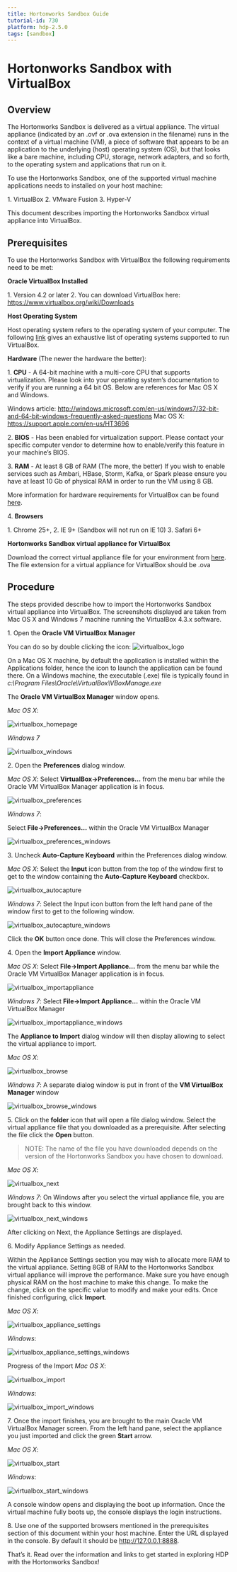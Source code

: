 ```yaml
---
title: Hortonworks Sandbox Guide
tutorial-id: 730
platform: hdp-2.5.0
tags: [sandbox]
---
```


# Hortonworks Sandbox with VirtualBox

## Overview

The Hortonworks Sandbox is delivered as a virtual appliance.  The virtual appliance (indicated by an .ovf or .ova extension in the filename) runs in the context of a virtual machine (VM), a piece of software that appears to be an application to the underlying (host) operating system (OS), but that looks like a bare machine, including CPU, storage, network adapters, and so forth, to the operating system and applications that run on it.

To use the Hortonworks Sandbox, one of the supported virtual machine applications needs to installed on your host machine:

1\. VirtualBox
2\. VMware Fusion
3\. Hyper-V

This document describes importing the Hortonworks Sandbox virtual appliance into VirtualBox.

## Prerequisites

To use the Hortonworks Sandbox with VirtualBox the following requirements need to be met:

**Oracle VirtualBox Installed**

1\.  Version 4.2 or later
2\.  You can download VirtualBox here: https://www.virtualbox.org/wiki/Downloads

**Host Operating System**

Host operating system refers to the operating system of your computer.  The following [link](https://www.virtualbox.org/manual/ch01.html#hostossupport) gives an exhaustive list of operating systems supported to run VirtualBox.

**Hardware** (The newer the hardware the better):

1\. **CPU** - A 64-bit machine with a multi-core CPU that supports virtualization.  Please look into your operating system’s documentation to verify if you are running a 64 bit OS.  Below are references for Mac OS X and Windows.

Windows article:
http://windows.microsoft.com/en-us/windows7/32-bit-and-64-bit-windows-frequently-asked-questions
Mac OS X:
https://support.apple.com/en-us/HT3696

2\. **BIOS** - Has been enabled for virtualization support.  Please contact your specific computer vendor to determine how to enable/verify this feature in your machine’s BIOS.

3\. **RAM** - At least 8 GB of RAM (The more, the better)
If you wish to enable services such as Ambari, HBase, Storm, Kafka, or Spark please ensure you have at least 10 Gb of physical RAM in order to run the VM using 8 GB.

More information for hardware requirements for VirtualBox can be found [here](https://www.virtualbox.org/wiki/End-user_documentation).

4\. **Browsers**

1\.  Chrome 25+,
2\.  IE 9+ (Sandbox will not run on IE 10)
3\.  Safari 6+

**Hortonworks Sandbox virtual appliance for VirtualBox**

Download the correct virtual appliance file for your environment from [here](http://hortonworks.com/products/hortonworks-sandbox/#install). The file extension for a virtual appliance for VirtualBox should be .ova

## Procedure

The steps provided describe how to import the Hortonworks Sandbox virtual appliance into VirtualBox.  The screenshots displayed are taken from Mac OS X and Windows 7 machine running the VirtualBox 4.3.x software.

1\. Open the **Oracle VM VirtualBox Manager**

You can do so by double clicking the icon: ![virtualbox_logo](assets-guide/virtualbox_logo.png)

On a Mac OS X machine, by default the application is installed within the Applications folder, hence the icon to launch the application can be found there.
On a Windows machine, the executable (.exe) file is typically found in _c:\Program Files\Oracle\VirtualBox\VBoxManage.exe_

The **Oracle VM VirtualBox Manager** window opens.

_Mac OS X_:

![virtualbox_homepage](assets-guide/virtualbox_homepage.png)

_Windows 7_

![virtualbox_windows](assets-guide/virtualbox_windows.png)

2\. 	Open the **Preferences** dialog window.

_Mac OS X_:  Select **VirtualBox->Preferences…** from the menu bar while the Oracle VM VirtualBox Manager application is in focus.

![virtualbox_preferences](assets-guide/virtualbox_preferences.png)

_Windows 7_:

Select **File->Preferences…** within the Oracle VM VirtualBox Manager

![virtualbox_preferences_windows](assets-guide/virtualbox_preferences_windows.png)

3\. 	Uncheck **Auto-Capture Keyboard** within the Preferences dialog window.

_Mac OS X_: Select the **Input** icon button from the top of the window first to get to the window containing the **Auto-Capture Keyboard** checkbox.

![virtualbox_autocapture](assets-guide/virtualbox_autocapture.png)

_Windows 7_:  Select the Input icon button from the left hand pane of the window first to get to the following window.

![virtualbox_autocapture_windows](assets-guide/virtualbox_autocapture_windows.png)

Click the **OK** button once done.  This will close the Preferences window.

4\. 	Open the **Import Appliance** window.

_Mac OS X_:  Select **File->Import Appliance…** from the menu bar while the Oracle VM VirtualBox Manager application is in focus.

![virtualbox_importappliance](assets-guide/virtualbox_importappliance.png)

_Windows 7_:
Select **File->Import Appliance…** within the Oracle VM VirtualBox Manager

![virtualbox_importappliance_windows](assets-guide/virtualbox_importappliance_windows.png)

The **Appliance to Import** dialog window will then display allowing to select the virtual appliance to import.

_Mac OS X_:

![virtualbox_browse](assets-guide/virtualbox_browse.png)

_Windows 7_: A separate dialog window is put in front of the **VM VirtualBox Manager** window

![virtualbox_browse_windows](assets-guide/virtualbox_browse_windows.png)

5\. 	Click on the **folder** icon that will open a file dialog window.  Select the virtual appliance file that you downloaded as a prerequisite.  After selecting the file click the **Open** button.

> NOTE:  The name of the file you have downloaded depends on the version of the Hortonworks Sandbox you have chosen to download.

_Mac OS X_:

![virtualbox_next](assets-guide/virtualbox_next.png)

_Windows 7_:
On Windows after you select the virtual appliance file, you are brought back to this window.

![virtualbox_next_windows](assets-guide/virtualbox_next_windows.png)

After clicking on Next, the Appliance Settings are displayed.


6\. 	Modify Appliance Settings as needed.

Within the Appliance Settings section you may wish to allocate more RAM to the virtual appliance.  Setting 8GB of RAM to the Hortonworks Sandbox virtual appliance will improve the performance.  Make sure you have enough physical RAM on the host machine to make this change. To make the change, click on the specific value to modify and make your edits.  Once finished configuring, click **Import**.

_Mac OS X_:

![virtualbox_appliance_settings](assets-guide/virtualbox_appliance_settings.png)

_Windows_:

![virtualbox_appliance_settings_windows](assets-guide/virtualbox_appliance_settings_windows.png)

Progress of the Import
_Mac OS X_:

![virtualbox_import](assets-guide/virtualbox_import.png)

_Windows_:

![virtualbox_import_windows](assets-guide/virtualbox_import_windows.png)

7\. 	Once the import finishes, you are brought to the main Oracle VM VirtualBox Manager screen.  From the left hand pane, select the appliance you just imported and click the green **Start** arrow.

_Mac OS X_:

![virtualbox_start](assets-guide/virtualbox_start.png)

_Windows_:

![virtualbox_start_windows](assets-guide/virtualbox_start_windows.png)

A console window opens and displaying the boot up information.
Once the virtual machine fully boots up, the console displays the login instructions.

8\. 	Use one of the supported browsers mentioned in the prerequisites section of this document within your host machine.  Enter the URL displayed in the console.  By default it should be http://127.0.0.1:8888.

That’s it. Read over the information and links to get started in exploring HDP with the Hortonworks Sandbox!
